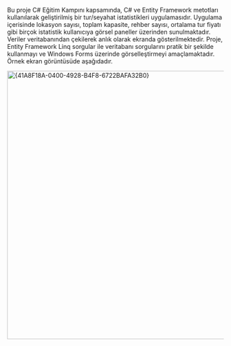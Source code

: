 Bu proje C# Eğitim Kampını kapsamında, C# ve Entity Framework metotları kullanılarak geliştirilmiş bir tur/seyahat istatistikleri uygulamasıdır. Uygulama içerisinde lokasyon sayısı, toplam kapasite, rehber sayısı, ortalama tur fiyatı gibi birçok istatistik kullanıcıya görsel paneller üzerinden sunulmaktadır. Veriler veritabanından çekilerek anlık olarak ekranda gösterilmektedir. Proje, Entity Framework Linq sorgular ile veritabanı sorgularını pratik bir şekilde kullanmayı ve Windows Forms üzerinde görselleştirmeyi amaçlamaktadır. Örnek ekran görüntüsüde aşağıdadır.
<br>

<img width="874" height="623" alt="{41A8F18A-0400-4928-B4F8-6722BAFA32B0}" src="https://github.com/user-attachments/assets/e636fd76-6428-49ad-8f78-e2ba6064090a" />
